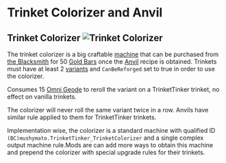 # Trinket Colorizer and Anvil
## Trinket Colorizer ![Trinket Colorizer](~/images/favicon.png)

The trinket colorizer is a big craftable [machine](https://stardewvalleywiki.com/Modding:Machines) that can be purchased from [the Blacksmith](https://stardewvalleywiki.com/Blacksmith) for 50 [Gold Bars](https://stardewvalleywiki.com/Gold_Bar) once the [Anvil](https://stardewvalleywiki.com/Anvil) recipe is obtained. Trinkets must have at least 2 [variants](2-Variant.md) and `CanBeReforged` set to true in order to use the colorizer.

Consumes 15 [Omni Geode](https://stardewvalleywiki.com/Omni_Geode) to reroll the variant on a TrinketTinker trinket, no effect on vanilla trinkets.

The colorizer will never roll the same variant twice in a row. Anvils have similar rule applied to them for TrinketTinker trinkets.

Implementation wise, the colorizer is a standard machine with qualified ID `(BC)mushymato.TrinketTinker_TrinketColorizer` and a single complex output machine rule.Mods are can add more ways to obtain this machine and prepend the colorizer with special upgrade rules for their trinkets.
